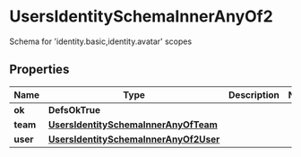 

# UsersIdentitySchemaInnerAnyOf2

Schema for 'identity.basic,identity.avatar' scopes

## Properties

| Name | Type | Description | Notes |
|------------ | ------------- | ------------- | -------------|
|**ok** | **DefsOkTrue** |  |  |
|**team** | [**UsersIdentitySchemaInnerAnyOfTeam**](UsersIdentitySchemaInnerAnyOfTeam.md) |  |  |
|**user** | [**UsersIdentitySchemaInnerAnyOf2User**](UsersIdentitySchemaInnerAnyOf2User.md) |  |  |



